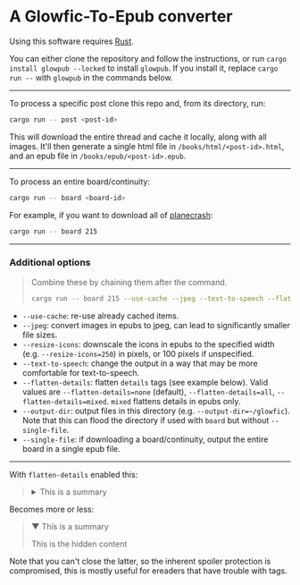 # A Glowfic-To-Epub converter

Using this software requires [Rust](https://www.rust-lang.org/tools/install).

You can either clone the repository and follow the instructions, or run `cargo install glowpub --locked` to install `glowpub`. If you install it, replace `cargo run --` with `glowpub` in the commands below.

---

To process a specific post clone this repo and, from its directory, run:
```sh
cargo run -- post <post-id>
```

This will download the entire thread and cache it locally, along with all images.
It'll then generate a single html file in `/books/html/<post-id>.html`, and an epub file in `/books/epub/<post-id>.epub`.

---

To process an entire board/continuity:
```sh
cargo run -- board <board-id>
```

For example, if you want to download all of [planecrash](https://glowfic.com/boards/215):
```sh
cargo run -- board 215
```

---

### Additional options

> Combine these by chaining them after the command.
> 
> ```sh
> cargo run -- board 215 --use-cache --jpeg --text-to-speech --flatten-details=mixed --single-file
> ```

- `--use-cache`: re-use already cached items.
- `--jpeg`: convert images in epubs to jpeg, can lead to significantly smaller file sizes.
- `--resize-icons`: downscale the icons in epubs to the specified width (e.g. `--resize-icons=250`) in pixels, or 100 pixels if unspecified.
- `--text-to-speech`: change the output in a way that may be more comfortable for text-to-speech.
- `--flatten-details`: flatten `details` tags (see example below).
  Valid values are `--flatten-details=none` (default), `--flatten-details=all`, `--flatten-details=mixed`. `mixed` flattens details in epubs only.
- `--output-dir`: output files in this directory (e.g. `--output-dir=~/glowfic`).
  Note that this can flood the directory if used with `board` but without `--single-file`.
- `--single-file`: if downloading a board/continuity, output the entire board in a single epub file.

---

With `flatten-details` enabled this:
> <details>
> <summary>This is a summary</summary>
> This is the hidden content
> </details>

Becomes more or less:

> ▼ This is a summary
> 
> This is the hidden content

Note that you can't close the latter, so the inherent spoiler protection is compromised, this is mostly useful for ereaders that have trouble with tags.